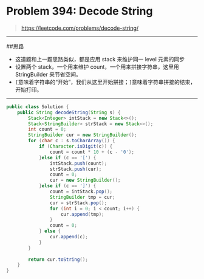 # Problem 394: Decode String


> https://leetcode.com/problems/decode-string/

--------
##思路
* 这道题和上一题思路类似，都是应用 stack 来维护同一 level 元素的同步
* 设置两个 stack，一个用来维护 count，一个用来拼接字符串，这里用 StringBuilder 来节省空间。
* `[`意味着字符串的“开始”，我们从这里开始拼接；`]`意味着字符串拼接的结束，开始打印。

-----------


```java
public class Solution {
    public String decodeString(String s) {
        Stack<Integer> intStack = new Stack<>();
        Stack<StringBuilder> strStack = new Stack<>();
        int count = 0;
        StringBuilder cur = new StringBuilder();
        for (char c : s.toCharArray()) {
            if (Character.isDigit(c)) {
                count = count * 10 + (c - '0');
            }else if (c == '[') {
                intStack.push(count);
                strStack.push(cur);
                count = 0;
                cur = new StringBuilder();
            }else if (c == ']') {
                count = intStack.pop();
                StringBuilder tmp = cur;
                cur = strStack.pop();
                for (int i = 0; i < count; i++) {
                    cur.append(tmp);
                }
                count = 0;
            } else {
                cur.append(c);
            }
        }
        
        return cur.toString();
    }
}
```



